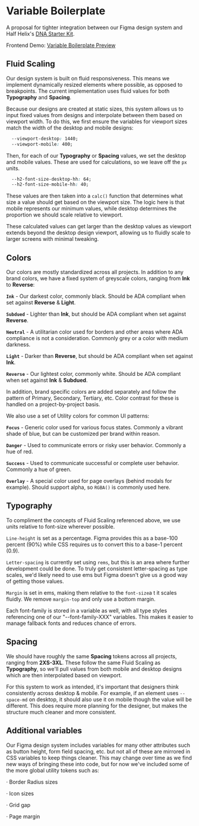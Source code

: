 
# Variable Boilerplate



A proposal for tighter integration between our Figma design system and Half Helix's [DNA Starter Kit](https://github.com/halfhelix/dna "DNA Starter File").

Frontend Demo: [Variable Boilerplate Preview](https://variable-boilerplate.vercel.app/ "Live Preview")




## Fluid Scaling

Our design system is built on fluid responsiveness. This means we implement dynamically resized elements where possible, as opposed to breakpoints. The current implementation uses fluid values for both **Typography** and **Spacing**.

Because our designs are created at static sizes, this system allows us to input fixed values from designs and interpolate between them based on viewport width. To do this, we first ensure the variables for viewport sizes match the width of the desktop and mobile designs:

```css
  --viewport-desktop: 1440;
  --viewport-mobile: 400;
```
Then, for each of our **Typography** or **Spacing** values, we set the desktop and mobile values. These are used for calculations, so we leave off the `px` units.

```css
  --h2-font-size-desktop-hh: 64;
  --h2-font-size-mobile-hh: 40;
```
These values are then taken into a `calc()` function that determines what size a value should get based on the viewport size. The logic here is that mobile represents our minimum values, while desktop determines the proportion we should scale relative to viewport.

These calculated values can get larger than the desktop values as viewport extends beyond the desktop design viewport, allowing us to fluidly scale to larger screens with minimal tweaking. 


## Colors

Our colors are mostly standardized across all projects. In addition to any brand colors, we have a fixed system of greyscale colors, ranging from **Ink** to **Reverse**:

**`Ink`** - Our darkest color, commonly black. Should be ADA compliant when set against **Reverse** & **Light**.

**`Subdued`** - Lighter than **Ink**, but should be ADA compliant when set against **Reverse**.

**`Neutral`** - A utilitarian color used for borders and other areas where ADA compliance is not a consideration. Commonly grey or a color with medium darkness.

**`Light`** - Darker than **Reverse**, but should be ADA compliant when set against **Ink**.

**`Reverse`** - Our lightest color, commonly white. Should be ADA compliant when set against **Ink** & **Subdued**.

In addition, brand specific colors are added separately and follow the pattern of Primary, Secondary, Tertiary, etc. Color contrast for these is handled on a project-by-project basis.

We also use a set of Utility colors for common UI patterns:

**`Focus`** - Generic color used for various focus states. Commonly a vibrant shade of blue, but can be customized per brand within reason.

**`Danger`** - Used to communicate errors or risky user behavior. Commonly a hue of red.

**`Success`** - Used to communicate successful or complete user behavior. Commonly a hue of green.

**`Overlay`** - A special color used for page overlays (behind modals for example). Should support alpha, so `RGBA()` is commonly used here.

## Typography

To compliment the concepts of Fluid Scaling referenced above, we use units relative to font-size wherever possible.

`Line-height` is set as a percentage. Figma provides this as a base-100 percent (90%) while CSS requires us to convert this to a base-1 percent (0.9).

`Letter-spacing` is currently set using `rems`, but this is an area where further development could be done. To truly get consistent letter-spacing as type scales, we'd likely need to use ems but Figma doesn't give us a good way of getting those values.

`Margin` is set in ems, making them relative to the `font-size`a t it scales fluidly. We remove `margin-top` and only use a bottom margin.

Each font-family is stored in a variable as well, with all type styles referencing one of our "--font-family-XXX" variables. This makes it easier to manage fallback fonts and reduces chance of errors.

## Spacing

We should have roughly the same **Spacing** tokens across all projects, ranging from **2XS-3XL**. These follow the same Fluid Scaling as **Typography**, so we'll pull values from both mobile and desktop designs which are then interpolated based on viewport.

For this system to work as intended, it's important that designers think consistently across desktop & mobile. For example, if an element uses `--space-md` on desktop, it should also use it on mobile though the value will be different. This does require more planning for the designer, but makes the structure much cleaner and more consistent.

## Additional variables

Our Figma design system includes variables for many other attributes such as button height, form field spacing, etc. but not all of these are mirrored in CSS variables to keep things cleaner. This may change over time as we find new ways of bringing these into code, but for now we've included some of the more global utility tokens such as:

· Border Radius sizes

· Icon sizes

· Grid gap

· Page margin